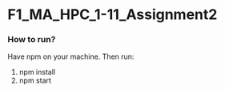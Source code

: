 # F1_MA_HPC_1-11_Assignment2

### How to run?
Have npm on your machine. Then run:
1. npm install
2. npm start
